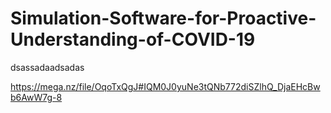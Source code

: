 # Simulation-Software-for-Proactive-Understanding-of-COVID-19
dsassadaadsadas

https://mega.nz/file/OqoTxQgJ#IQM0J0yuNe3tQNb772diSZlhQ_DjaEHcBwb6AwW7g-8
